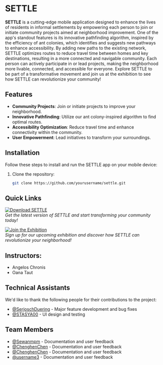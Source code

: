 # SETTLE

**SETTLE** is a cutting-edge mobile application designed to enhance the lives of residents in informal settlements by empowering each person to join or initiate community projects aimed at neighborhood improvement. One of the app's standout features is its innovative pathfinding algorithm, inspired by the efficiency of ant colonies, which identifies and suggests new pathways to enhance accessibility. By adding new paths to the existing network, SETTLE optimizes routes to reduce travel time between homes and key destinations, resulting in a more connected and navigable community. Each person can actively participate in or lead projects, making the neighborhood more livable, connected, and accessible for everyone. Explore SETTLE to be part of a transformative movement and join us at the exhibition to see how SETTLE can revolutionize your community!

## Features

- **Community Projects**: Join or initiate projects to improve your neighborhood.
- **Innovative Pathfinding**: Utilize our ant colony-inspired algorithm to find optimal routes.
- **Accessibility Optimization**: Reduce travel time and enhance connectivity within the community.
- **User Empowerment**: Lead initiatives to transform your surroundings.

## Installation

Follow these steps to install and run the SETTLE app on your mobile device:

1. Clone the repository:  
   ```bash
   git clone https://github.com/yourusername/settle.git


## Quick Links

[![Download SETTLE](https://img.shields.io/badge/Download-SETTLE-brightgreen)](https://example.com/download)  
*Get the latest version of SETTLE and start transforming your community today!*

[![Join the Exhibition](https://img.shields.io/badge/Join-Exhibition-blue)](https://example.com/exhibition)  
*Sign up for our upcoming exhibition and discover how SETTLE can revolutionize your neighborhood!*

## Instructors:
- Angelos Chronis
- Oana Taut

## Technical Assistants

We'd like to thank the following people for their contributions to the project:

- [@SerjoschDuering](https://github.com/SerjoschDuering) - Major feature development and bug fixes
- [@STASYA00](https://github.com/STASYA00) - UI design and testing


## Team Members
- [@Sewanmpm](https://github.com/Sewanmpm) - Documentation and user feedback
- [@ChenghenChen](https://github.com/ChenghenChen) - Documentation and user feedback
- [@ChenghenChen](https://github.com/josho08) - Documentation and user feedback
- [@username3](https://github.com/erfanera) - Documentation and user feedback



